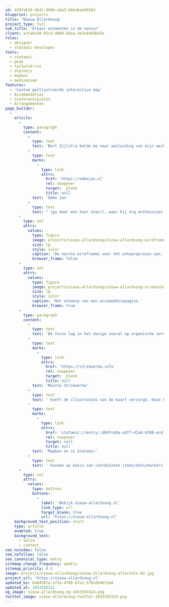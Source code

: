 ```yaml
---
id: 429fa620-4b32-494b-a4a3-bbba6ae99164
blueprint: projects
title: 'Nieuw Allardsoog'
project_type: full
sub_title: 'Elkaar ontmoeten in de natuur'
client: a2fabc50-03cd-4004-b8aa-3e3a44ddbd3e
roles:
  - designer
  - statamic-developer
tools:
  - statamic
  - peak
  - tailwind-css
  - alpinejs
  - mapbox
  - mediumzoom
features:
  - 'Custom geïllustreerde interactive map'
  - Accommodaties
  - Conferentiezalen
  - Arrangementen
page_builder:
  -
    article:
      -
        type: paragraph
        content:
          -
            type: text
            text: 'Bert Zijlstra belde me naar aanleiding van mijn werk voor '
          -
            type: text
            marks:
              -
                type: link
                attrs:
                  href: 'https://omkejan.nl'
                  rel: noopener
                  target: _blank
                  title: null
            text: 'Omke Jan'
          -
            type: text
            text: " (ga daar een keer eten!), waar hij erg enthousiast over was. Samen met zijn vrouw en dochter Andele runt Bert Nieuw Allardsoog. Er was al een site, maar dat was een weefsel van drie aparte Wordpress-sites. Mijn aandacht ging dus eerst uit naar het volledig inventariseren en herstructureren van alle content, zodat het op een website kon staan.\_"
      -
        type: set
        attrs:
          values:
            type: figure
            image: projects/nieuw-allardsoog/nieuw-allardsoog-wireframes.png
            size: lg
            style: color
            caption: 'De eerste wireframes voor het ontwerpproces aan.'
            browser_frame: false
      -
        type: set
        attrs:
          values:
            type: figure
            image: projects/nieuw-allardsoog/nieuw-allardsoog-screenshot-01.png
            size: lg
            style: color
            caption: 'Het ontwerp van een accomodatiepagina.'
            browser_frame: true
      -
        type: paragraph
        content:
          -
            type: text
            text: 'De focus lag in het design vooral op organische vormen en de natuur. Welkom, warm en natuurlijk. '
          -
            type: text
            marks:
              -
                type: link
                attrs:
                  href: 'https://strikwerda.info'
                  rel: noopener
                  target: _blank
                  title: null
            text: 'Meinte Strikwerda'
          -
            type: text
            text: ' heeft de illustraties van de kaart verzorgd. Deze kaart is opgebouwd uit tiles voor verschillende zoomniveaus. Hierdoor blijft de performance goed en worden enkel graphics gedownload die op dat moment bekeken worden. De kaart draait op de software van '
          -
            type: text
            marks:
              -
                type: link
                attrs:
                  href: 'statamic://entry::d04fce9a-a5f7-41a6-b768-ec41b462c5f4'
                  rel: noopener
                  target: null
                  title: null
            text: 'Mapbox en in Statamic'
          -
            type: text
            text: ' kunnen op basis van coördinaten items/dots/markers aan de kaart worden toegevoegd. In de toekomst staan er nog meer illustraties gepland.'
      -
        type: set
        attrs:
          values:
            type: buttons
            buttons:
              -
                label: 'Bekijk nieuw-allardsoog.nl'
                link_type: url
                target_blank: true
                url: 'https://nieuw-allardsoog.nl'
    background_text_position: start
    type: article
    enabled: true
    background_text:
      - Solid
      - content
seo_noindex: false
seo_nofollow: false
seo_canonical_type: entry
sitemap_change_frequency: weekly
sitemap_priority: 0.5
image: projects/nieuw-allardsoog/nieuw-allardsoog-alternate-02.jpg
project_url: 'https://nieuw-allardsoog.nl'
updated_by: b40458fa-e73a-4f88-bfa1-570cd54b72e0
updated_at: 1653393312
og_image: nieuw-allardsoog-og-1653393324.png
twitter_image: nieuw-allardsoog-twitter-1653393324.png
---
```

